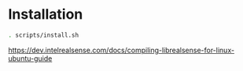 # Installation
```bash
. scripts/install.sh
```

https://dev.intelrealsense.com/docs/compiling-librealsense-for-linux-ubuntu-guide